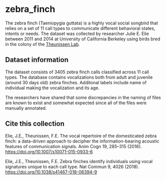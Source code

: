 # zebra_finch

The zebra finch (Taeniopygia guttata) is a highly vocal social songbird that relies on a set of 11 call types to communicate different behavioral states, intents or needs. The dataset was collected by researcher Julie E. Elie between 2011 and 2014 at University of California Berkeley using birds bred in the colony of the [Theunissen Lab](https://github.com/theunissenlab). 

## Dataset information
The dataset consists of 3405 zebra finch calls classified across 11 call types. The database contains vocalizations both from adult and juvenile (around 30 days old) zebra finches. Additonal labels include name of individual making the vocalization and its age.

The researchers have shared that some discrepancies in the naming of files are known to exist and somewhat expected since all of the files were manually annotated.

## Cite this collection

Elie, J.E., Theunissen, F.E. The vocal repertoire of the domesticated zebra finch: a data-driven approach to decipher the information-bearing acoustic features of communication signals. Anim Cogn 19, 285–315 (2016). https://doi.org/10.1007/s10071-015-0933-6

Elie, J.E., Theunissen, F.E. Zebra finches identify individuals using vocal signatures unique to each call type. Nat Commun 9, 4026 (2018). https://doi.org/10.1038/s41467-018-06394-9
